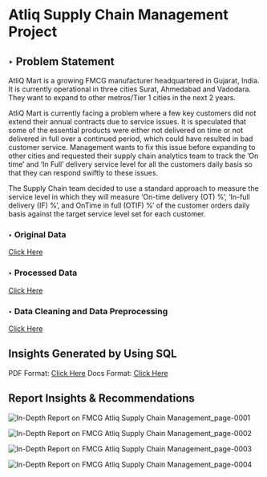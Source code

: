 # Atliq Supply Chain Management Project

## ‣ Problem Statement
AtliQ Mart is a growing FMCG manufacturer headquartered in Gujarat, India. It is currently operational in three cities Surat, Ahmedabad and Vadodara. They want to expand to other metros/Tier 1 cities in the next 2 years.

AtliQ Mart is currently facing a problem where a few key customers did not extend their annual contracts due to service issues. It is speculated that some of the essential products were either not delivered on time or not delivered in full over a continued period, which could have resulted in bad customer service. Management wants to fix this issue before expanding to other cities and requested their supply chain analytics team to track the ’On time’ and ‘In Full’ delivery service level for all the customers daily basis so that they can respond swiftly to these issues.

The Supply Chain team decided to use a standard approach to measure the service level in which they will measure ‘On-time delivery (OT) %’, ‘In-full delivery (IF) %’, and OnTime in full (OTIF) %’ of the customer orders daily basis against the target service level set for each customer.

### ‣ Original Data
[Click Here](https://github.com/Saquibtechlotraining/Atliq_Supply_Chain_Management_Project/tree/main/Original_Data)

### ‣ Processed Data 
[Click Here](https://github.com/Saquibtechlotraining/Atliq_Supply_Chain_Management_Project/tree/main/Processed_Data)

### ‣ Data Cleaning and Data Preprocessing
[Click Here](https://github.com/Saquibtechlotraining/Atliq_Supply_Chain_Management_Project/blob/main/Data_Import_Cleaning_Preprocessing.sql)

## Insights Generated by Using SQL 
PDF Format: [Click Here](https://github.com/Saquibtechlotraining/Atliq_Supply_Chain_Management_Project/blob/main/AtliQ%20Mart%20Supply%20Chain%20Insights.pdf)
Docs Format: [Click Here](https://github.com/Saquibtechlotraining/Atliq_Supply_Chain_Management_Project/blob/main/AtliQ%20Mart%20Supply%20Chain%20Insights.docx)

## Report Insights & Recommendations

![In-Depth Report on FMCG Atliq Supply Chain Management_page-0001](https://github.com/Saquibtechlotraining/Atliq_Supply_Chain_Management_Project/assets/91885135/dd224d50-c90f-4929-b337-f44c5f57d622)

![In-Depth Report on FMCG Atliq Supply Chain Management_page-0002](https://github.com/Saquibtechlotraining/Atliq_Supply_Chain_Management_Project/assets/91885135/3070257d-2da0-45c0-bc03-42504ca2357b)

![In-Depth Report on FMCG Atliq Supply Chain Management_page-0003](https://github.com/Saquibtechlotraining/Atliq_Supply_Chain_Management_Project/assets/91885135/4934f653-d4c7-425a-bb94-1ff957c395ff)

![In-Depth Report on FMCG Atliq Supply Chain Management_page-0004](https://github.com/Saquibtechlotraining/Atliq_Supply_Chain_Management_Project/assets/91885135/6f13a7ac-e253-4cbd-a1d1-5af7cdae83dc)


